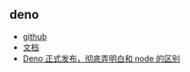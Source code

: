 ## deno

- [github](https://github.com/denoland/deno)
- [文档](https://doc.deno.land/)
- [Deno 正式发布，彻底弄明白和 node 的区别](https://juejin.im/post/5ebcad19f265da7bb07656c7)
